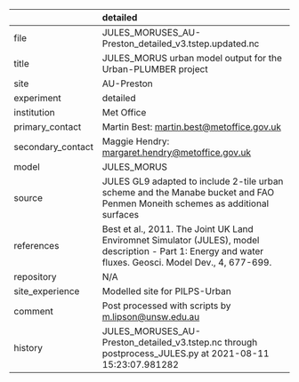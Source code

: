|                   | detailed                                                                                                                                                |
|:------------------|:--------------------------------------------------------------------------------------------------------------------------------------------------------|
| file              | JULES_MORUSES_AU-Preston_detailed_v3.tstep.updated.nc                                                                                                   |
| title             | JULES_MORUS urban model output for the Urban-PLUMBER project                                                                                            |
| site              | AU-Preston                                                                                                                                              |
| experiment        | detailed                                                                                                                                                |
| institution       | Met Office                                                                                                                                              |
| primary_contact   | Martin Best: martin.best@metoffice.gov.uk                                                                                                               |
| secondary_contact | Maggie Hendry: margaret.hendry@metoffice.gov.uk                                                                                                         |
| model             | JULES_MORUS                                                                                                                                             |
| source            | JULES GL9 adapted to include 2-tile urban scheme and the Manabe bucket and FAO Penmen Moneith schemes as additional surfaces                            |
| references        | Best et al., 2011. The Joint UK Land Enviromnet Simulator (JULES), model description - Part 1: Energy and water fluxes. Geosci. Model Dev., 4, 677-699. |
| repository        | N/A                                                                                                                                                     |
| site_experience   | Modelled site for PILPS-Urban                                                                                                                           |
| comment           | Post processed with scripts by m.lipson@unsw.edu.au                                                                                                     |
| history           | JULES_MORUSES_AU-Preston_detailed_v3.tstep.nc through postprocess_JULES.py at 2021-08-11 15:23:07.981282                                                |
